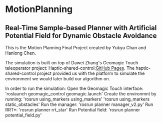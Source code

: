 # MotionPlanning
## Real-Time Sample-based Planner with Artificial Potential Field for Dynamic Obstacle Avoidance
This is the Motion Planning Final Project created by Yukyu Chan and Hanlong Chen.

The simulation is built on top of Dawei Zhang's Geomagic Touch teleoperator project: 
Haptic-shared-control:[GitHub Pages](https://github.com/cairlab/haptic-shared-control.git).
The haptic-shared-control project provided us with the platform to simulate the environment we would later build our algorithm on.

In order to run the simulation:
Open the Geomagic Touch interface: 
'roslaunch geomagic_control geomagic.launch'
Create the environmnt by running:
'rosrun using_markers using_markers'
'rosrun using_markers static_obstacles'
Run the manager:
'rosrun planner manager_v2.py'
Run RRT*:
'rosrun planner rrt_star'
Run Potential field:
'rosrun planner potential_field.py'

